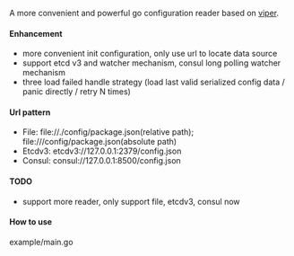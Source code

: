 A more convenient and powerful go configuration reader based on [viper](https://github.com/spf13/viper).

#### Enhancement
* more convenient init configuration, only use url to locate data source
* support etcd v3 and watcher mechanism, consul long polling watcher mechanism
* three load failed handle strategy (load last valid serialized config data / panic directly / retry N times)

#### Url pattern
* File: file://./config/package.json(relative path); file:///config/package.json(absolute path)
* Etcdv3: etcdv3://127.0.0.1:2379/config.json
* Consul: consul://127.0.0.1:8500/config.json

#### TODO
* support more reader, only support file, etcdv3, consul now

#### How to use
example/main.go